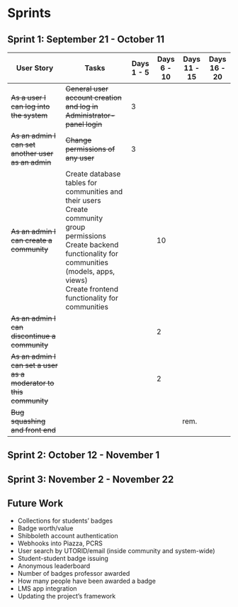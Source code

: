 # Sprints

## Sprint 1: September 21 - October 11

User Story | Tasks | Days 1 - 5 | Days 6 - 10 | Days 11 - 15 | Days 16 - 20
--- | --- | --- | --- | --- | ---
~~As a user I can log into the system~~ | ~~General user account creation and log in~~<br>~~Administrator-panel login~~ | 3 | | |
~~As an admin I can set another user as an admin~~ | ~~Change permissions of any user~~ | 3 | | | 
~~As an admin I can create a community~~ | Create database tables for communities and their users<br>Create community group permissions<br>Create backend functionality for communities (models, apps, views)<br>Create frontend functionality for communities | | 10 | | 
~~As an admin I can discontinue a community~~ | | | 2 | 
~~As an admin I can set a user as a moderator to this community~~ | | | 2 | 
~~Bug squashing and front end~~ | | | | rem.

## Sprint 2: October 12 - November 1

## Sprint 3: November 2 - November 22

## Future Work

* Collections for students’ badges
* Badge worth/value
* Shibboleth account authentication
* Webhooks into Piazza, PCRS
* User search by UTORID/email (inside community and system-wide)
* Student-student badge issuing
* Anonymous leaderboard
 * Number of badges professor awarded
 * How many people have been awarded a badge
* LMS app integration 
* Updating the project’s framework